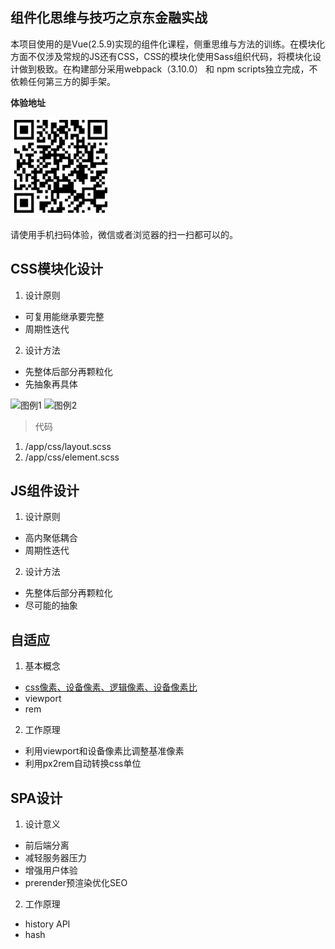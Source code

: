 ## 组件化思维与技巧之京东金融实战

本项目使用的是Vue(2.5.9)实现的组件化课程，侧重思维与方法的训练。在模块化方面不仅涉及常规的JS还有CSS，CSS的模块化使用Sass组织代码，将模块化设计做到极致。在构建部分采用webpack（3.10.0） 和 npm scripts独立完成，不依赖任何第三方的脚手架。

**体验地址**

<img src="./static/enter.png" alt="体验地址" width="160" height="160">

请使用手机扫码体验，微信或者浏览器的扫一扫都可以的。

## CSS模块化设计
1. 设计原则
  - 可复用能继承要完整
  - 周期性迭代
2. 设计方法
  - 先整体后部分再颗粒化
  - 先抽象再具体

![图例1](https://raw.githubusercontent.com/chenbj2333/blog/master/images/JDCSSModule1.jpg)
![图例2](https://raw.githubusercontent.com/chenbj2333/blog/master/images/JDCSSModule2.jpg)
> 代码
1. /app/css/layout.scss
2. /app/css/element.scss

## JS组件设计
1. 设计原则
  - 高内聚低耦合
  - 周期性迭代
2. 设计方法
  - 先整体后部分再颗粒化
  - 尽可能的抽象

## 自适应
1. 基本概念
  - [css像素、设备像素、逻辑像素、设备像素比](https://github.com/jawil/blog/issues/21)
  - viewport
  - rem
2. 工作原理
  - 利用viewport和设备像素比调整基准像素
  - 利用px2rem自动转换css单位

## SPA设计
1. 设计意义
  - 前后端分离
  - 减轻服务器压力
  - 增强用户体验
  - prerender预渲染优化SEO
2. 工作原理
  - history API
  - hash
